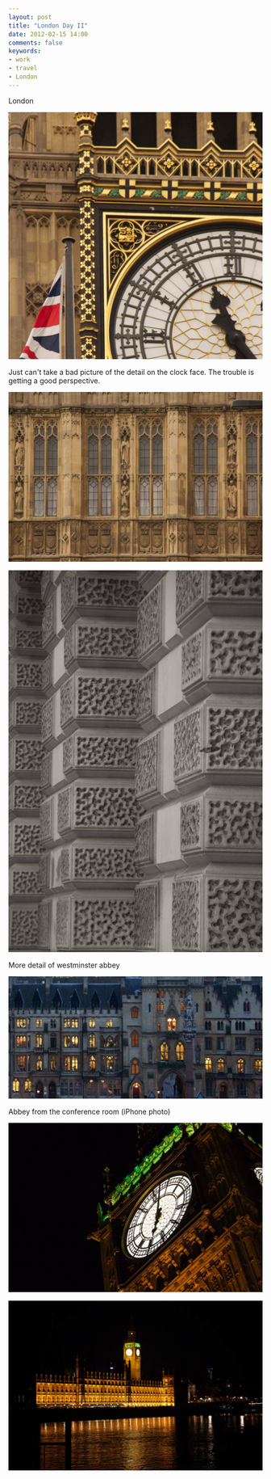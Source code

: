 ```yaml
---
layout: post
title: "London Day II"
date: 2012-02-15 14:00
comments: false
keywords:
- work
- travel
- London
---
```

London

![](/assets/images/2012/2012-02-12/London-44.jpg "London" )


Just can't take a bad picture of the detail on the clock face.  The trouble is getting a good perspective.

![](/assets/images/2012/2012-02-12/London-45.jpg "London" )


![](/assets/images/2012/2012-02-12/London-46.jpg "London" )


More detail of westminster abbey

![](/assets/images/2012/2012-02-12/London-55.jpg "London" )


Abbey from the conference room (iPhone photo)

![](/assets/images/2012/2012-02-12/London-47.jpg "London" )


![](/assets/images/2012/2012-02-12/London-49.jpg "London" )

